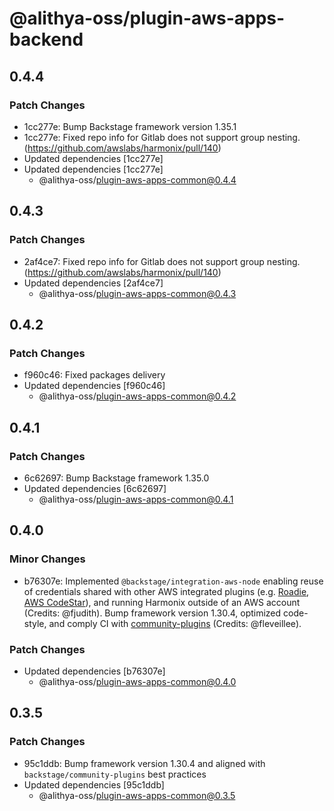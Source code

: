 # @alithya-oss/plugin-aws-apps-backend

## 0.4.4

### Patch Changes

- 1cc277e: Bump Backstage framework version 1.35.1
- 1cc277e: Fixed repo info for Gitlab does not support group nesting. (https://github.com/awslabs/harmonix/pull/140)
- Updated dependencies [1cc277e]
- Updated dependencies [1cc277e]
  - @alithya-oss/plugin-aws-apps-common@0.4.4

## 0.4.3

### Patch Changes

- 2af4ce7: Fixed repo info for Gitlab does not support group nesting. (https://github.com/awslabs/harmonix/pull/140)
- Updated dependencies [2af4ce7]
  - @alithya-oss/plugin-aws-apps-common@0.4.3

## 0.4.2

### Patch Changes

- f960c46: Fixed packages delivery
- Updated dependencies [f960c46]
  - @alithya-oss/plugin-aws-apps-common@0.4.2

## 0.4.1

### Patch Changes

- 6c62697: Bump Backstage framework 1.35.0
- Updated dependencies [6c62697]
  - @alithya-oss/plugin-aws-apps-common@0.4.1

## 0.4.0

### Minor Changes

- b76307e: Implemented `@backstage/integration-aws-node` enabling reuse of credentials shared with other AWS integrated plugins (e.g. [Roadie](https://github.com/RoadieHQ/roadie-backstage-plugins/tree/main/plugins/backend/catalog-backend-module-aws), [AWS CodeStar](https://github.com/awslabs/backstage-plugins-for-aws)), and running Harmonix outside of an AWS account (Credits: @fjudith). Bump framework version 1.30.4, optimized code-style, and comply CI with [community-plugins](https://github.com/backstage/community-plugins) (Credits: @fleveillee).

### Patch Changes

- Updated dependencies [b76307e]
  - @alithya-oss/plugin-aws-apps-common@0.4.0

## 0.3.5

### Patch Changes

- 95c1ddb: Bump framework version 1.30.4 and aligned with `backstage/community-plugins` best practices
- Updated dependencies [95c1ddb]
  - @alithya-oss/plugin-aws-apps-common@0.3.5

